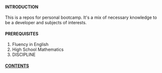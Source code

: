 #### INTRODUCTION

This is a repos for personal bootcamp. It's a mix of necessary knowledge to be a developer and subjects of interests.

#### PREREQUISITES

1. Fluency in English
2. High School Mathematics
3. DISCIPLINE

#### [CONTENTS](https://github.com/woadray/bootcamp/blob/main/contents.md)
